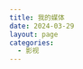 ```yaml
---
title: 我的媒体
date: 2024-03-29
layout: page
categories:
  - 影视
---
```


<script setup lang="ts">
  import MyTmdb from './component/MyTmdb.vue'
</script>

<MyTmdb/>
